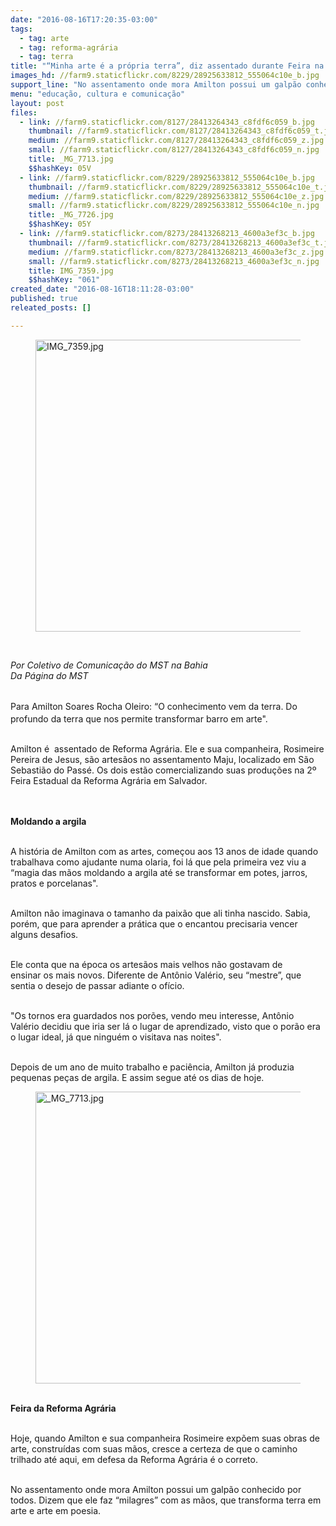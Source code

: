 ```yaml
---
date: "2016-08-16T17:20:35-03:00"
tags:
  - tag: arte
  - tag: reforma-agrária
  - tag: terra
title: "“Minha arte é a própria terra”, diz assentado durante Feira na Bahia"
images_hd: //farm9.staticflickr.com/8229/28925633812_555064c10e_b.jpg
support_line: "No assentamento onde mora Amilton possui um galpão conhecido por todos. Dizem que ele faz “milagres” com as mãos, que transforma terra em arte e arte em poesia"
menu: "educação, cultura e comunicação"
layout: post
files:
  - link: //farm9.staticflickr.com/8127/28413264343_c8fdf6c059_b.jpg
    thumbnail: //farm9.staticflickr.com/8127/28413264343_c8fdf6c059_t.jpg
    medium: //farm9.staticflickr.com/8127/28413264343_c8fdf6c059_z.jpg
    small: //farm9.staticflickr.com/8127/28413264343_c8fdf6c059_n.jpg
    title: _MG_7713.jpg
    $$hashKey: 05V
  - link: //farm9.staticflickr.com/8229/28925633812_555064c10e_b.jpg
    thumbnail: //farm9.staticflickr.com/8229/28925633812_555064c10e_t.jpg
    medium: //farm9.staticflickr.com/8229/28925633812_555064c10e_z.jpg
    small: //farm9.staticflickr.com/8229/28925633812_555064c10e_n.jpg
    title: _MG_7726.jpg
    $$hashKey: 05Y
  - link: //farm9.staticflickr.com/8273/28413268213_4600a3ef3c_b.jpg
    thumbnail: //farm9.staticflickr.com/8273/28413268213_4600a3ef3c_t.jpg
    medium: //farm9.staticflickr.com/8273/28413268213_4600a3ef3c_z.jpg
    small: //farm9.staticflickr.com/8273/28413268213_4600a3ef3c_n.jpg
    title: IMG_7359.jpg
    $$hashKey: "061"
created_date: "2016-08-16T18:11:28-03:00"
published: true
releated_posts: []

---
```

<figure class="image"><img alt="IMG_7359.jpg" height="467" src="//farm9.staticflickr.com/8273/28413268213_4600a3ef3c_b.jpg" width="700" />
<figcaption></figcaption>
</figure>

<p>&nbsp;</p>

<p><em>Por Coletivo de Comunica&ccedil;&atilde;o do MST na Bahia<br />
Da P&aacute;gina do MST</em></p>

<p><br />
Para <span style="line-height: 20.8px;">Amilton Soares Rocha Oleiro:&nbsp;</span>&ldquo;O conhecimento vem da terra. Do profundo da terra que nos permite&nbsp;transformar&nbsp;barro em arte&quot;.</p>

<p><br />
Amilton&nbsp;&eacute;&nbsp;&nbsp;assentado de Reforma Agr&aacute;ria. Ele e&nbsp;sua companheira, Rosimeire Pereira de Jesus,&nbsp;s&atilde;o&nbsp;artes&atilde;os no assentamento Maju, localizado em S&atilde;o Sebasti&atilde;o do Pass&eacute;.&nbsp;Os dois est&atilde;o comercializando suas produ&ccedil;&otilde;es na 2&ordm; Feira Estadual da Reforma Agr&aacute;ria em Salvador.</p>

<p><br />
<br />
<strong>Moldando a argila</strong></p>

<p><br />
A hist&oacute;ria de Amilton com as artes, come&ccedil;ou aos 13 anos de idade quando trabalhava como ajudante numa olaria,&nbsp;foi l&aacute; que&nbsp;pela primeira vez viu a &ldquo;magia das m&atilde;os moldando a argila&nbsp;at&eacute; se transformar em potes, jarros, pratos e porcelanas&quot;.</p>

<p><br />
Amilton n&atilde;o&nbsp;imaginava o tamanho da paix&atilde;o que ali tinha nascido. Sabia, por&eacute;m, que para aprender a pr&aacute;tica que o encantou&nbsp;precisaria vencer alguns desafios.</p>

<p><br />
Ele conta que na &eacute;poca os artes&atilde;os mais velhos n&atilde;o gostavam de ensinar&nbsp;os mais novos. Diferente de&nbsp;Ant&ocirc;nio Val&eacute;rio, seu &ldquo;mestre&rdquo;, que sentia o desejo de passar adiante o of&iacute;cio.</p>

<p><br />
&quot;Os tornos era guardados nos por&otilde;es, vendo meu interesse, Ant&ocirc;nio Val&eacute;rio&nbsp;decidiu que iria ser l&aacute; o lugar de aprendizado, visto que&nbsp;o por&atilde;o era o lugar ideal, j&aacute; que ningu&eacute;m o visitava nas noites&quot;.</p>

<p><br />
Depois de um ano de muito trabalho e paci&ecirc;ncia,&nbsp;Amilton j&aacute; produzia pequenas pe&ccedil;as de argila. E assim segue at&eacute; os dias de hoje.</p>

<figure class="image"><img alt="_MG_7713.jpg" height="467" src="//farm9.staticflickr.com/8127/28413264343_c8fdf6c059_b.jpg" width="700" />
<figcaption></figcaption>
</figure>

<p><br />
<strong>Feira da Reforma Agr&aacute;ria&nbsp;</strong></p>

<p><br />
Hoje, quando Amilton e sua companheira Rosimeire exp&otilde;em suas obras de arte, constru&iacute;das com suas m&atilde;os, cresce a certeza de que o caminho trilhado at&eacute; aqui, em defesa da Reforma Agr&aacute;ria&nbsp;&eacute; o correto.</p>

<p><br />
No assentamento onde mora&nbsp;Amilton possui um galp&atilde;o conhecido por todos. Dizem que ele&nbsp;faz&nbsp;&ldquo;milagres&rdquo; com as m&atilde;os, que transforma&nbsp;terra em arte e arte em poesia.</p>
